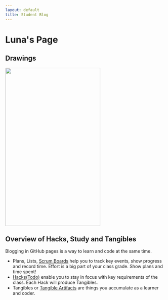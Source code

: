 ```yaml
---
layout: default
title: Student Blog
---
```

<link rel="stylesheet" href="index.css">

# Luna's Page

## **Drawings**

<img src="https://github.com/lunaiwa/student-template/assets/111661543/eb2ea578-ed7b-457c-8af5-9b5b34fa1d8c" 
     width="300" 
     height="500" />



## Overview of Hacks, Study and Tangibles
Blogging in GitHub pages is a way to learn and code at the same time. 

- Plans, Lists, [Scrum Boards](https://clickup.com/blog/scrum-board/) help you to track key events, show progress and record time.  Effort is a big part of your class grade.  Show plans and time spent!
- [Hacks(Todo)](https://levelup.gitconnected.com/six-ultimate-daily-hacks-for-every-programmer-60f5f10feae) enable you to stay in focus with key requirements of the class.  Each Hack will produce Tangibles.
- Tangibles or [Tangible Artifacts](https://en.wikipedia.org/wiki/Artifact_(software_development)) are things you accumulate as a learner and coder. 
